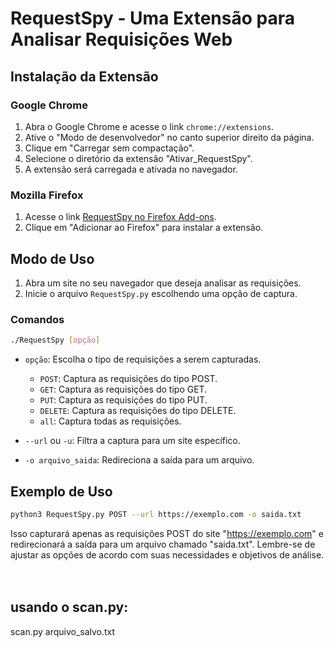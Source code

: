 
# RequestSpy - Uma Extensão para Analisar Requisições Web

## Instalação da Extensão

### Google Chrome

1. Abra o Google Chrome e acesse o link `chrome://extensions`.
2. Ative o "Modo de desenvolvedor" no canto superior direito da página.
3. Clique em "Carregar sem compactação".
4. Selecione o diretório da extensão "Ativar_RequestSpy".
5. A extensão será carregada e ativada no navegador.

### Mozilla Firefox

1. Acesse o link [RequestSpy no Firefox Add-ons](https://addons.mozilla.org/pt-BR/firefox/addon/requestspy/).
2. Clique em "Adicionar ao Firefox" para instalar a extensão.







## Modo de Uso

1. Abra um site no seu navegador que deseja analisar as requisições.
2. Inicie o arquivo `RequestSpy.py` escolhendo uma opção de captura.

### Comandos

```bash
./RequestSpy [opção]
```

- `opção`: Escolha o tipo de requisições a serem capturadas.
  - `POST`: Captura as requisições do tipo POST.
  - `GET`: Captura as requisições do tipo GET.
  - `PUT`: Captura as requisições do tipo PUT.
  - `DELETE`: Captura as requisições do tipo DELETE.
  - `all`: Captura todas as requisições.

- `--url` ou `-u`: Filtra a captura para um site específico.

- `-o arquivo_saida`: Redireciona a saída para um arquivo.

## Exemplo de Uso

```bash
python3 RequestSpy.py POST --url https://exemplo.com -o saida.txt
```

Isso capturará apenas as requisições POST do site "https://exemplo.com" e redirecionará a saída para um arquivo chamado "saida.txt".
Lembre-se de ajustar as opções de acordo com suas necessidades e objetivos de análise.
<br>
<br>
<br>
                                                    
## usando o scan.py:


scan.py arquivo_salvo.txt
